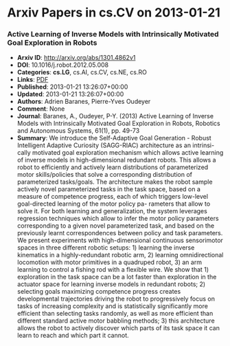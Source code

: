 # Arxiv Papers in cs.CV on 2013-01-21
### Active Learning of Inverse Models with Intrinsically Motivated Goal Exploration in Robots
- **Arxiv ID**: http://arxiv.org/abs/1301.4862v1
- **DOI**: 10.1016/j.robot.2012.05.008
- **Categories**: **cs.LG**, cs.AI, cs.CV, cs.NE, cs.RO
- **Links**: [PDF](http://arxiv.org/pdf/1301.4862v1)
- **Published**: 2013-01-21 13:26:07+00:00
- **Updated**: 2013-01-21 13:26:07+00:00
- **Authors**: Adrien Baranes, Pierre-Yves Oudeyer
- **Comment**: None
- **Journal**: Baranes, A., Oudeyer, P-Y. (2013) Active Learning of Inverse
  Models with Intrinsically Motivated Goal Exploration in Robots, Robotics and
  Autonomous Systems, 61(1), pp. 49-73
- **Summary**: We introduce the Self-Adaptive Goal Generation - Robust Intelligent Adaptive Curiosity (SAGG-RIAC) architecture as an intrinsi- cally motivated goal exploration mechanism which allows active learning of inverse models in high-dimensional redundant robots. This allows a robot to efficiently and actively learn distributions of parameterized motor skills/policies that solve a corresponding distribution of parameterized tasks/goals. The architecture makes the robot sample actively novel parameterized tasks in the task space, based on a measure of competence progress, each of which triggers low-level goal-directed learning of the motor policy pa- rameters that allow to solve it. For both learning and generalization, the system leverages regression techniques which allow to infer the motor policy parameters corresponding to a given novel parameterized task, and based on the previously learnt correspondences between policy and task parameters. We present experiments with high-dimensional continuous sensorimotor spaces in three different robotic setups: 1) learning the inverse kinematics in a highly-redundant robotic arm, 2) learning omnidirectional locomotion with motor primitives in a quadruped robot, 3) an arm learning to control a fishing rod with a flexible wire. We show that 1) exploration in the task space can be a lot faster than exploration in the actuator space for learning inverse models in redundant robots; 2) selecting goals maximizing competence progress creates developmental trajectories driving the robot to progressively focus on tasks of increasing complexity and is statistically significantly more efficient than selecting tasks randomly, as well as more efficient than different standard active motor babbling methods; 3) this architecture allows the robot to actively discover which parts of its task space it can learn to reach and which part it cannot.



